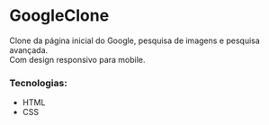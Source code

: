 # GoogleClone
Clone da página inicial do Google, pesquisa de imagens e pesquisa avançada. <br>
Com design responsivo para mobile.

### Tecnologias:
- HTML
- CSS
